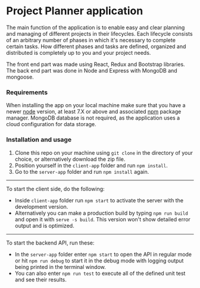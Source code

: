# Project Planner application
The main function of the application is to enable easy and clear planning and managing of different projects in their lifecycles. Each lifecycle consists of an arbitrary number of phases in which it's necessary to complete certain tasks. How different phases and tasks are defined, organized and distributed is completely up to you and your project needs.

The front end part was made using React, Redux and Bootstrap libraries.
The back end part was done in Node and Express with MongoDB and mongoose.

### Requirements
When installing the app on your local machine make sure that you have a newer [node](https://nodejs.org/en/download/, "nodeJS download") version, at least 7.X or above and associated [npm](https://www.npmjs.com/, "npm homepage") package manager. MongoDB database is not required, as the application uses a cloud configuration for data storage.

### Installation and usage
1. Clone this repo on your machine using `git clone` in the directory of your choice, or alternatively download the zip file.
2. Position yourself in the `client-app` folder and run `npm install`.
3. Go to the `server-app` folder and run `npm install` again.

***
To start the client side, do the following:
* Inside `client-app` folder run `npm start` to activate the server with the development version.
* Alternatively you can make a production build by typing `npm run build` and open it with `serve -s build`. This version won't show detailed error output and is optimized.
***

To start the backend API, run these:
* In the `server-app` folder enter `npm start` to open the API in regular mode or hit `npm run debug` to start it in the debug mode with logging output being printed in the terminal window.
* You can also enter `npm run test` to execute all of the defined unit test and see their results.
